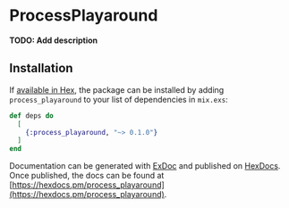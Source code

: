 # ProcessPlayaround

**TODO: Add description**

## Installation

If [available in Hex](https://hex.pm/docs/publish), the package can be installed
by adding `process_playaround` to your list of dependencies in `mix.exs`:

```elixir
def deps do
  [
    {:process_playaround, "~> 0.1.0"}
  ]
end
```

Documentation can be generated with [ExDoc](https://github.com/elixir-lang/ex_doc)
and published on [HexDocs](https://hexdocs.pm). Once published, the docs can
be found at [https://hexdocs.pm/process_playaround](https://hexdocs.pm/process_playaround).

